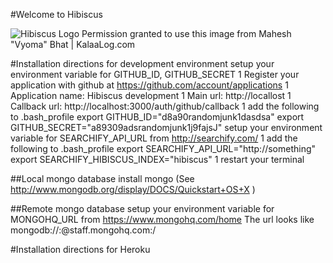 #Welcome to Hibiscus
     

![Hibiscus Logo](https://github.com/professor/Hibiscus/raw/master/public/images/hibiscus.jpg)
Permission granted to use this image from Mahesh "Vyoma" Bhat | KalaaLog.com 

#Installation directions for development environment
setup your environment variable for GITHUB_ID, GITHUB_SECRET
   1 Register your application with github at https://github.com/account/applications
   1 Application name: Hibiscus development
   1 Main url: http://locallost
   1 Callback url: http://localhost:3000/auth/github/callback
   1 add the following to .bash_profile
    export GITHUB_ID="d8a90randomjunk1dasdsa"
    export GITHUB_SECRET="a89309adsrandomjunk1j9fajsJ"
setup your environment variable for SEARCHIFY_API_URL from http://searchify.com/
   1 add the following to .bash_profile
    export SEARCHIFY_API_URL="http://something"
    export SEARCHIFY_HIBISCUS_INDEX="hibiscus"
   1 restart your terminal

##Local mongo database
install mongo (See http://www.mongodb.org/display/DOCS/Quickstart+OS+X )


##Remote mongo database
setup your environment variable for MONGOHQ_URL from https://www.mongohq.com/home
The url looks like mongodb://<user>:<password>@staff.mongohq.com:<port>/<databasename>

#Installation directions for Heroku


